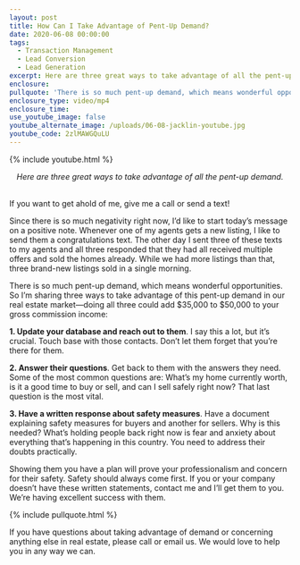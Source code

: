 ```yaml
---
layout: post
title: How Can I Take Advantage of Pent-Up Demand?
date: 2020-06-08 00:00:00
tags:
  - Transaction Management
  - Lead Conversion
  - Lead Generation
excerpt: Here are three great ways to take advantage of all the pent-up demand.
enclosure:
pullquote: 'There is so much pent-up demand, which means wonderful opportunities.'
enclosure_type: video/mp4
enclosure_time:
use_youtube_image: false
youtube_alternate_image: /uploads/06-08-jacklin-youtube.jpg
youtube_code: 2zlMAWGQuLU
---
```


{% include youtube.html %}

<center><em>Here are three great ways to take advantage of all the pent-up demand.</em></center>

<br>If you want to get ahold of me, give me a call or send a text\!

Since there is so much negativity right now, I’d like to start today’s message on a positive note. Whenever one of my agents gets a new listing, I like to send them a congratulations text. The other day I sent three of these texts to my agents and all three responded that they had all received multiple offers and sold the homes already. While we had more listings than that, three brand-new listings sold in a single morning.

There is so much pent-up demand, which means wonderful opportunities. So I’m sharing three ways to take advantage of this pent-up demand in our real estate market—doing all three could add $35,000 to $50,000 to your gross commission income:

**1\. Update your database and reach out to them**. I say this a lot, but it’s crucial. Touch base with those contacts. Don’t let them forget that you’re there for them.

**2\. Answer their questions**. Get back to them with the answers they need. Some of the most common questions are: What’s my home currently worth, is it a good time to buy or sell, and can I sell safely right now? That last question is the most vital.

**3\. Have a written response about safety measures**. Have a document explaining safety measures for buyers and another for sellers. Why is this needed? What’s holding people back right now is fear and anxiety about everything that’s happening in this country. You need to address their doubts practically.

Showing them you have a plan will prove your professionalism and concern for their safety. Safety should always come first. If you or your company doesn’t have these written statements, contact me and I’ll get them to you. We’re having excellent success with them.

{% include pullquote.html %}

If you have questions about taking advantage of demand or concerning anything else in real estate, please call or email us. We would love to help you in any way we can.

&nbsp;